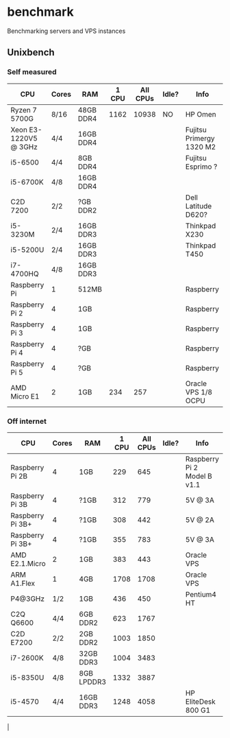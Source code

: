 # benchmark
Benchmarking servers and VPS instances


## Unixbench


### Self measured

| CPU | Cores | RAM | 1 CPU | All CPUs | Idle? | Info |
|-----|--|--|---|-|-|-|
| Ryzen 7 5700G | 8/16 | 48GB DDR4 | 1162 | 10938 | NO | HP Omen |
| Xeon E3-1220V5 @ 3GHz | 4/4 | 16GB DDR4 | | | | Fujitsu Primergy 1320 M2 |
| i5-6500 | 4/4 | 8GB DDR4 | | | | Fujitsu Esprimo ? |
| i5-6700K | 4/8 | 16GB DDR4 | | | | |
| C2D 7200 | 2/2 | ?GB DDR2 | | | | Dell Latitude D620? |
| i5-3230M | 2/4 | 16GB DDR3 | | | | Thinkpad X230 |
| i5-5200U | 2/4 | 16GB DDR3 | | | | Thinkpad T450 |
| i7-4700HQ | 4/8 | 16GB DDR3 | | | | | Thinkpad T540p |
| Raspberry Pi | 1 | 512MB | | | | Raspberry |
| Raspberry Pi 2 | 4 | 1GB | | | | Raspberry |
| Raspberry Pi 3 | 4 | 1GB | | | | Raspberry |
| Raspberry Pi 4 | 4 | ?GB | | | | Raspberry |
| Raspberry Pi 5 | 4 | ?GB | | | | Raspberry |
| AMD Micro E1 | 2 | 1GB | 234 | 257 | | Oracle VPS 1/8 OCPU |


 ### Off internet


| CPU | Cores | RAM | 1 CPU | All CPUs | Idle? | Info | Where |
|-|-|-|-|-|-|-|-|
| Raspberry Pi 2B | 4 | 1GB | 229 | 645 | | Raspberry Pi 2 Model B v1.1 | [link](https://leo.leung.xyz/wiki/Benchmark_for_Raspberry_Pi_2) |
| Raspberry Pi 3B | 4 | ?1GB | 312 | 779 | | 5V @ 3A | [link](https://qiita.com/yyano/items/62aa7f9f488eaa0de77b) |
| Raspberry Pi 3B+ | 4 | ?1GB | 308 | 442 | | 5V @ 2A | [link](https://qiita.com/yyano/items/62aa7f9f488eaa0de77b) |
| Raspberry Pi 3B+ | 4 | ?1GB | 355 | 783 | | 5V @ 3A | [link](https://qiita.com/yyano/items/62aa7f9f488eaa0de77b) |
| AMD E2.1.Micro | 2 | 1GB | 383 | 443 | | Oracle VPS | [link](https://leo.leung.xyz/wiki/Benchmark_for_Oracle_Cloud_VM.Standard.E2.1.Micro) |
| ARM A1.Flex | 1 | 4GB | 1708 | 1708 | | Oracle VPS | [link](https://leo.leung.xyz/wiki/Benchmark_for_Oracle_Cloud_VM.Standard.A1.Flex) |
| P4@3GHz | 1/2 | 1GB | 436 | 450 | | Pentium4 HT | [link](https://leo.leung.xyz/wiki/Benchmark_for_a_Pentium_4_@_3GHz) |
| C2Q Q6600 | 4/4 | 6GB DDR2 | 623 | 1767 | | | [link](https://leo.leung.xyz/wiki/Benchmark_for_Core2_Quad_Q6600) |
| C2D E7200 | 2/2 | 2GB DDR2 | 1003 | 1850 | | | [link](https://leo.leung.xyz/wiki/Benchmark_for_Core2_Duo_E7200) |
| i7-2600K | 4/8 | 32GB DDR3 | 1004 | 3483 | | | [link](https://leo.leung.xyz/wiki/Benchmark_for_Intel_i7-2600k) |
| i5-8350U | 4/8 | 8GB LPDDR3 | 1332 | 3887 | | | [link](https://leo.leung.xyz/wiki/Benchmark_for_Latitude_5290) |
| i5-4570 | 4/4 | 16GB DDR3 | 1248 | 4058 | | HP EliteDesk 800 G1 | [link](https://leo.leung.xyz/wiki/Benchmark_for_HP_EliteDesk_800_G1) |
| 